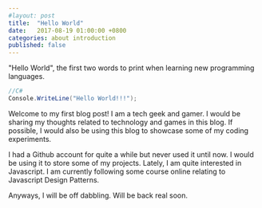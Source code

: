 ```yaml
---
#layout: post
title:  "Hello World"
date:   2017-08-19 01:00:00 +0800
categories: about introduction
published: false
---
```

"Hello World", the first two words to print when learning new programming languages.

```c#
//C#
Console.WriteLine("Hello World!!!");
```

Welcome to my first blog post! I am a tech geek and gamer. I would be sharing my thoughts related to technology and games in this blog. If possible, I would also be using this blog to showcase some of my coding experiments.

I had a Github account for quite a while but never used it until now. I would be using it to store some of my projects. Lately, I am quite interested in Javascript. I am currently following some course online relating to Javascript Design Patterns.

Anyways, I will be off dabbling. Will be back real soon.
